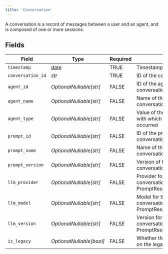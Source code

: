```yaml
---
title: 'Conversation'
---
```


A conversation is a record of messages between a user and an agent, and is composed of one or
more sessions.


## Fields

| Field                                                                                  | Type                                                                                   | Required                                                                               | Description                                                                            |
| -------------------------------------------------------------------------------------- | -------------------------------------------------------------------------------------- | -------------------------------------------------------------------------------------- | -------------------------------------------------------------------------------------- |
| `timestamp`                                                                            | [date](https://docs.python.org/3/library/datetime.html#date-objects)                   | TRUE                                                                     | Timestamp of the conversation                                                          |
| `conversation_id`                                                                      | *str*                                                                                  | TRUE                                                                     | ID of the conversation                                                                 |
| `agent_id`                                                                             | *OptionalNullable[str]*                                                                | FALSE                                                                     | ID of the agent with which the conversation occurred                                   |
| `agent_name`                                                                           | *OptionalNullable[str]*                                                                | FALSE                                                                     | Name of the agent with which the conversation occurred                                 |
| `agent_type`                                                                           | *OptionalNullable[str]*                                                                | FALSE                                                                     | Value of the "type" field of the agent with which the conversation occurred            |
| `prompt_id`                                                                            | *OptionalNullable[str]*                                                                | FALSE                                                                     | ID of the prompt used in the conversation                                              |
| `prompt_name`                                                                          | *OptionalNullable[str]*                                                                | FALSE                                                                     | Name of the prompt used in the conversation                                            |
| `prompt_version`                                                                       | *OptionalNullable[str]*                                                                | FALSE                                                                     | Version of the prompt used in the conversation                                         |
| `llm_provider`                                                                         | *OptionalNullable[str]*                                                                | FALSE                                                                     | Provider for the LLM used in the conversation (see PromptResponse.llm_config.provider) |
| `llm_model`                                                                            | *OptionalNullable[str]*                                                                | FALSE                                                                     | Model for the LLM used in the conversation (see PromptResponse.llm_config.model)       |
| `llm_version`                                                                          | *OptionalNullable[str]*                                                                | FALSE                                                                     | Version for the LLM used in the conversation (see PromptResponse.llm_config.version)   |
| `is_legacy`                                                                            | *OptionalNullable[bool]*                                                               | FALSE                                                                     | Whether the conversation occurred on the legacy Syllable system                        |